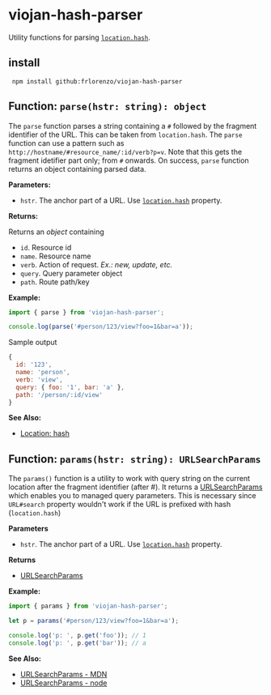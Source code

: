 # viojan-hash-parser

Utility functions for parsing [`location.hash`](https://developer.mozilla.org/en-US/docs/Web/API/Location/hash).

## install

```
 npm install github:frlorenzo/viojan-hash-parser
```


## Function: `parse(hstr: string): object`

The `parse` function parses a string containing a `#` followed by the fragment identifier of the URL. This can be taken from `location.hash`. The `parse` function can use a pattern such as `http://hostname/#resource_name/:id/verb?p=v`. Note that this gets the fragment idetifier part only; from `#` onwards. On success, `parse` function returns an object containing parsed data.


**Parameters:**

- `hstr`. The anchor part of a URL. Use [`location.hash`](https://developer.mozilla.org/en-US/docs/Web/API/Location/hash) property.


**Returns:**

Returns an *object* containing

- `id`. Resource id
- `name`. Resource name
- `verb`. Action of request. *Ex.: new, update, etc.*
- `query`. Query parameter object
- `path`. Route path/key


**Example:**

```javascript
import { parse } from 'viojan-hash-parser';

console.log(parse('#person/123/view?foo=1&bar=a'));
```

Sample output

```javascript
{
  id: '123',
  name: 'person',
  verb: 'view',
  query: { foo: '1', bar: 'a' },
  path: '/person/:id/view'
}
```


**See Also:**

- [Location: hash](https://developer.mozilla.org/en-US/docs/Web/API/Location/hash)


## Function: `params(hstr: string): URLSearchParams`

The `params()` function is a utility to work with query string on the current location after the fragment identifier (after #). It returns a [URLSearchParams](https://developer.mozilla.org/en-US/docs/Web/API/URLSearchParams) which enables you to managed query parameters. This is necessary since `URL#search` property wouldn't work if the URL is prefixed with hash (`location.hash`)

**Parameters**

- `hstr`. The anchor part of a URL. Use [`location.hash`](https://developer.mozilla.org/en-US/docs/Web/API/Location/hash) property.

**Returns**

- [URLSearchParams](https://developer.mozilla.org/en-US/docs/Web/API/URLSearchParams)

**Example:**

```javascript
import { params } from 'viojan-hash-parser';

let p = params('#person/123/view?foo=1&bar=a');

console.log('p: ', p.get('foo')); // 1
console.log('p: ', p.get('bar')); // a
```

**See Also:**

- [URLSearchParams - MDN](https://developer.mozilla.org/en-US/docs/Web/API/URLSearchParams)
- [URLSearchParams - node](https://nodejs.org/dist/latest-v16.x/docs/api/url.html#url_class_urlsearchparams)
